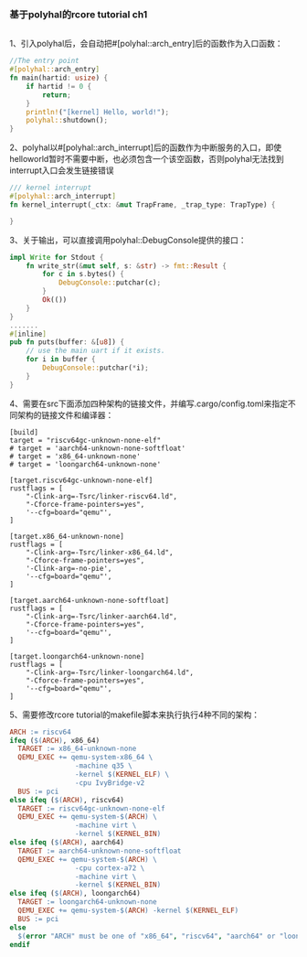 ### 基于polyhal的rcore tutorial ch1

## 

1、引入polyhal后，会自动把\#[polyhal::arch_entry]后的函数作为入口函数：

```rust
//The entry point
#[polyhal::arch_entry]
fn main(hartid: usize) {
    if hartid != 0 {
        return;
    }
    println!("[kernel] Hello, world!");
    polyhal::shutdown();
}
```

2、polyhal以\#[polyhal::arch_interrupt]后的函数作为中断服务的入口，即使helloworld暂时不需要中断，也必须包含一个该空函数，否则polyhal无法找到interrupt入口会发生链接错误

```rust
/// kernel interrupt
#[polyhal::arch_interrupt]
fn kernel_interrupt(_ctx: &mut TrapFrame, _trap_type: TrapType) {

}
```

3、关于输出，可以直接调用polyhal::DebugConsole提供的接口：

```rust
impl Write for Stdout {
    fn write_str(&mut self, s: &str) -> fmt::Result {
        for c in s.bytes() {
            DebugConsole::putchar(c);
        }
        Ok(())
    }
}
.......
#[inline]
pub fn puts(buffer: &[u8]) {
    // use the main uart if it exists.
    for i in buffer {
        DebugConsole::putchar(*i);
    }
}
```

4、需要在src下面添加四种架构的链接文件，并编写.cargo/config.toml来指定不同架构的链接文件和编译器：

```
[build]
target = "riscv64gc-unknown-none-elf"
# target = 'aarch64-unknown-none-softfloat'
# target = 'x86_64-unknown-none'
# target = 'loongarch64-unknown-none'

[target.riscv64gc-unknown-none-elf]
rustflags = [
    "-Clink-arg=-Tsrc/linker-riscv64.ld",
    "-Cforce-frame-pointers=yes",
    '--cfg=board="qemu"',
]

[target.x86_64-unknown-none]
rustflags = [
    "-Clink-arg=-Tsrc/linker-x86_64.ld",
    "-Cforce-frame-pointers=yes",
    '-Clink-arg=-no-pie',
    '--cfg=board="qemu"',
]

[target.aarch64-unknown-none-softfloat]
rustflags = [
    "-Clink-arg=-Tsrc/linker-aarch64.ld",
    "-Cforce-frame-pointers=yes",
    '--cfg=board="qemu"',
]

[target.loongarch64-unknown-none]
rustflags = [
    "-Clink-arg=-Tsrc/linker-loongarch64.ld",
    "-Cforce-frame-pointers=yes",
    '--cfg=board="qemu"',
]

```

5、需要修改rcore tutorial的makefile脚本来执行执行4种不同的架构：

```makefile
ARCH := riscv64
ifeq ($(ARCH), x86_64)
  TARGET := x86_64-unknown-none
  QEMU_EXEC += qemu-system-x86_64 \
				-machine q35 \
				-kernel $(KERNEL_ELF) \
				-cpu IvyBridge-v2
  BUS := pci
else ifeq ($(ARCH), riscv64)
  TARGET := riscv64gc-unknown-none-elf
  QEMU_EXEC += qemu-system-$(ARCH) \
				-machine virt \
				-kernel $(KERNEL_BIN)
else ifeq ($(ARCH), aarch64)
  TARGET := aarch64-unknown-none-softfloat
  QEMU_EXEC += qemu-system-$(ARCH) \
				-cpu cortex-a72 \
				-machine virt \
				-kernel $(KERNEL_BIN)
else ifeq ($(ARCH), loongarch64)
  TARGET := loongarch64-unknown-none
  QEMU_EXEC += qemu-system-$(ARCH) -kernel $(KERNEL_ELF)
  BUS := pci
else
  $(error "ARCH" must be one of "x86_64", "riscv64", "aarch64" or "loongarch64")
endif
```

